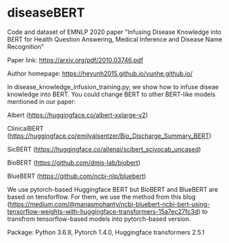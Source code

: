 # diseaseBERT
Code and dataset of EMNLP 2020 paper "Infusing Disease Knowledge into BERT for Health Question Answering, Medical Inference and Disease Name Recognition"

Paper link: https://arxiv.org/pdf/2010.03746.pdf

Author homepage: https://heyunh2015.github.io/yunhe.github.io/

In disease_knowledge_infusion_training.py, we show how to infuse diseae knowledge into BERT.
You could change BERT to other BERT-like models mentioned in our paper: 

Albert (https://huggingface.co/albert-xxlarge-v2)

ClinicalBERT (https://huggingface.co/emilyalsentzer/Bio_Discharge_Summary_BERT)

SicBERT (https://huggingface.co/allenai/scibert_scivocab_uncased)

BioBERT (https://github.com/dmis-lab/biobert)

BlueBERT (https://github.com/ncbi-nlp/bluebert)

We use pytorch-based Huggingface BERT but BioBERT and BlueBERT are based on tensforflow. For them, we use the method from this blog (https://medium.com/@manasmohanty/ncbi-bluebert-ncbi-bert-using-tensorflow-weights-with-huggingface-transformers-15a7ec27fc3d) to transfrom tensorflow-based models into pytorch-based version.

Package:
Python 3.6.8, Pytorch 1.4.0, Huggingface transformers 2.5.1
